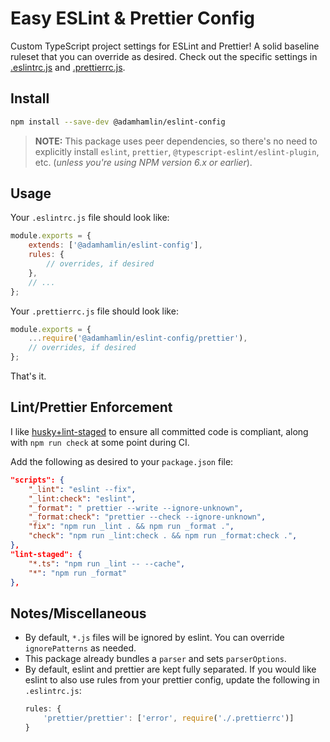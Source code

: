 # Easy ESLint & Prettier Config

Custom TypeScript project settings for ESLint and Prettier! A solid baseline ruleset that you can override as desired. Check out the specific settings in [.eslintrc.js](./.eslintrc.js) and [.prettierrc.js](./.prettierrc.js).

## Install

```bash
npm install --save-dev @adamhamlin/eslint-config
```

> **NOTE:** This package uses peer dependencies, so there's no need to explicitly install `eslint`, `prettier`, `@typescript-eslint/eslint-plugin`, etc. (_unless you're using NPM version 6.x or earlier_).

## Usage

Your `.eslintrc.js` file should look like:

```javascript
module.exports = {
    extends: ['@adamhamlin/eslint-config'],
    rules: {
        // overrides, if desired
    },
    // ...
};
```

Your `.prettierrc.js` file should look like:

```javascript
module.exports = {
    ...require('@adamhamlin/eslint-config/prettier'),
    // overrides, if desired
};
```

That's it.

## Lint/Prettier Enforcement

I like [husky+lint-staged](https://prettier.io/docs/en/install.html#git-hooks) to ensure all committed code is compliant, along with `npm run check` at some point during CI.

Add the following as desired to your `package.json` file:

```json
"scripts": {
    "_lint": "eslint --fix",
    "_lint:check": "eslint",
    "_format": " prettier --write --ignore-unknown",
    "_format:check": "prettier --check --ignore-unknown",
    "fix": "npm run _lint . && npm run _format .",
    "check": "npm run _lint:check . && npm run _format:check .",
},
"lint-staged": {
    "*.ts": "npm run _lint -- --cache",
    "*": "npm run _format"
},
```

## Notes/Miscellaneous

-   By default, `*.js` files will be ignored by eslint. You can override `ignorePatterns` as needed.
-   This package already bundles a `parser` and sets `parserOptions`.
-   By default, eslint and prettier are kept fully separated. If you would like eslint to also use rules from your prettier config, update the following in `.eslintrc.js`:
    ```javascript
    rules: {
        'prettier/prettier': ['error', require('./.prettierrc')]
    }
    ```
